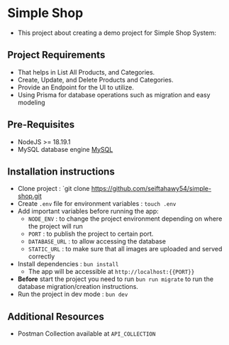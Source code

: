 # Simple Shop

- This project about creating a demo project for Simple Shop System:

## Project Requirements

- That helps in List All Products, and Categories.
- Create, Update, and Delete Products and Categories.
- Provide an Endpoint for the UI to utilize.
- Using Prisma for database operations such as migration and easy modeling

## Pre-Requisites
- NodeJS >= 18.19.1
- MySQL database engine [MySQL](https://www.mysql.com/downloads/)

## Installation instructions

- Clone project : `git clone https://github.com/seiftahawy54/simple-shop.git
- Create `.env` file for environment variables : `touch .env`
- Add important variables before running the app:
    - `NODE_ENV` : to change the project environment depending on where the project will run
    - `PORT` : to publish the project to certain port.
    - `DATABASE_URL` : to allow accessing the database
    - `STATIC_URL` : to make sure that all images are uploaded and served correctly
- Install dependencies : `bun install`
    - The app will be accessible at ``http://localhost:{{PORT}}``
- **Before** start the project you need to run `bun run migrate` to run the database migration/creation instructions.
- Run the project in dev mode : `bun dev`

## Additional Resources
- Postman Collection available at `API_COLLECTION`
